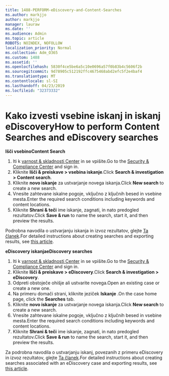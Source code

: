 ```yaml
---
title: 1488-PERFORM-eDiscovery-and-Content-Searches
ms.author: markjjo
author: markjjo
manager: lauraw
ms.date: ''
ms.audience: Admin
ms.topic: article
ROBOTS: NOINDEX, NOFOLLOW
localization_priority: Normal
ms.collection: Adm_O365
ms.custom: 1488
ms.assetid: ''
ms.openlocfilehash: 5830f4ce5be6a5c10e0696a57f0b83b4c5606f2b
ms.sourcegitcommit: 9d78905c512192ffc4675468abd2efc5f2e4baf4
ms.translationtype: MT
ms.contentlocale: sl-SI
ms.lasthandoff: 04/23/2019
ms.locfileid: "32373332"
---
```

# <a name="how-to-perform-content-searches-and-ediscovery-searches"></a><span data-ttu-id="8bc15-102">Kako izvesti vsebine iskanj in iskanj eDiscovery</span><span class="sxs-lookup"><span data-stu-id="8bc15-102">How to perform Content Searches and eDiscovery searches</span></span>

<span data-ttu-id="8bc15-103">**Išči vsebino**</span><span class="sxs-lookup"><span data-stu-id="8bc15-103">**Content Search**</span></span>

1. <span data-ttu-id="8bc15-104">Iti k [varnost & skladnosti Center](https://protection.office.com) in se vpišite.</span><span class="sxs-lookup"><span data-stu-id="8bc15-104">Go to the [Security & Compliance Center](https://protection.office.com) and sign in.</span></span>
2. <span data-ttu-id="8bc15-105">Kliknite **Išči & preiskave > vsebina iskanje**.</span><span class="sxs-lookup"><span data-stu-id="8bc15-105">Click **Search & investigation > Content search**.</span></span>
3. <span data-ttu-id="8bc15-106">Kliknite **novo iskanje** za ustvarjanje novega iskanja.</span><span class="sxs-lookup"><span data-stu-id="8bc15-106">Click **New search** to create a new search.</span></span>
4. <span data-ttu-id="8bc15-107">Vnesite zahtevane iskalne pogoje, vključno z ključnih besed in vsebine mesta.</span><span class="sxs-lookup"><span data-stu-id="8bc15-107">Enter the required search conditions including keywords and content locations.</span></span>  
5. <span data-ttu-id="8bc15-108">Kliknite **Shrani & teči** ime iskanje, zagnati, in nato predogled rezultatov.</span><span class="sxs-lookup"><span data-stu-id="8bc15-108">Click **Save & run** to name the search, start it, and then preview the results.</span></span> 
 
<span data-ttu-id="8bc15-109">Podrobna navodila o ustvarjanju iskanja in izvoz rezultatov, glejte [Ta članek](https://docs.microsoft.com/office365/securitycompliance/content-search).</span><span class="sxs-lookup"><span data-stu-id="8bc15-109">For detailed instructions about creating searches and exporting results, see [this article](https://docs.microsoft.com/office365/securitycompliance/content-search).</span></span>

<span data-ttu-id="8bc15-110">**eDiscovery iskanja**</span><span class="sxs-lookup"><span data-stu-id="8bc15-110">**eDiscovery searches**</span></span>

1. <span data-ttu-id="8bc15-111">Iti k [varnost & skladnosti Center](https://protection.office.com) in se vpišite.</span><span class="sxs-lookup"><span data-stu-id="8bc15-111">Go to the [Security & Compliance Center](https://protection.office.com) and sign in.</span></span>
2. <span data-ttu-id="8bc15-112">Kliknite **Išči & preiskave > eDiscovery**.</span><span class="sxs-lookup"><span data-stu-id="8bc15-112">Click **Search & investigation > eDiscovery**.</span></span>
3. <span data-ttu-id="8bc15-113">Odpreti obstoječe ohišje ali ustvarite novega.</span><span class="sxs-lookup"><span data-stu-id="8bc15-113">Open an existing case or create a new one.</span></span>
4. <span data-ttu-id="8bc15-114">Na primeru domači strani, kliknite jeziček **Iskanje** .</span><span class="sxs-lookup"><span data-stu-id="8bc15-114">On the case home page, click the **Searches** tab.</span></span>  
5. <span data-ttu-id="8bc15-115">Kliknite **novo iskanje** za ustvarjanje novega iskanja.</span><span class="sxs-lookup"><span data-stu-id="8bc15-115">Click **New search** to create a new search.</span></span>
6. <span data-ttu-id="8bc15-116">Vnesite zahtevane iskalne pogoje, vključno z ključnih besed in vsebine mesta.</span><span class="sxs-lookup"><span data-stu-id="8bc15-116">Enter the required search conditions including keywords and content locations.</span></span>  
7. <span data-ttu-id="8bc15-117">Kliknite **Shrani & teči** ime iskanje, zagnati, in nato predogled rezultatov.</span><span class="sxs-lookup"><span data-stu-id="8bc15-117">Click **Save & run** to name the search, start it, and then preview the results.</span></span>

<span data-ttu-id="8bc15-118">Za podrobna navodila o ustvarjanju iskanj, povezanih z primeru eDiscovery in izvoz rezultatov, glejte [Ta članek](https://docs.microsoft.com/office365/securitycompliance/ediscovery-cases).</span><span class="sxs-lookup"><span data-stu-id="8bc15-118">For detailed instructions about creating searches associated with an eDiscovery case and exporting results, see [this article](https://docs.microsoft.com/office365/securitycompliance/ediscovery-cases).</span></span>
